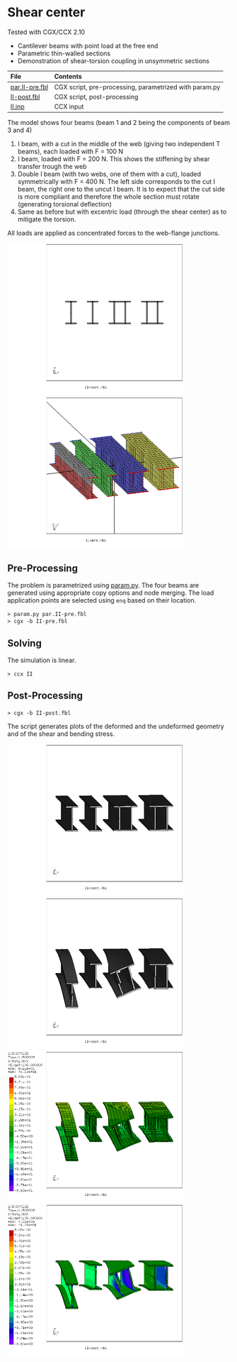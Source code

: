 # Shear center
Tested with CGX/CCX 2.10

+ Cantilever beams with point load at the free end
+ Parametric thin-walled sections
+ Demonstration of shear-torsion coupling in unsymmetric sections

File                                 | Contents    
 :-------------                      | :-------------
 [par.II-pre.fbl](par.II-pre.fbl)    | CGX script, pre-processing, parametrized with param.py
 [II-post.fbl](II-post.fbl)          | CGX script, post-processing
 [II.inp](II.inp)                    | CCX input

The model shows four beams (beam 1 and 2 being the components of beam 3 and 4)

1. I beam, with a cut in the middle of the web (giving two independent T beams), each loaded with F = 100 N
2. I beam, loaded with F = 200 N. This shows the stiffening by shear transfer trough the web
3. Double I beam (with two webs, one of them with a cut), loaded symmetrically with F = 400 N. The left side corresponds
   to the cut I beam, the right one to the uncut I beam. It is to expect that the cut side is more compliant and therefore
   the whole section must rotate (generating torsional deflection)
4. Same as before but with excentric load (through the shear center) as to mitigate the torsion.

All loads are applied as concentrated forces to the web-flange junctions.

<img src="Refs/undefx.png" width="400"><img src="Refs/mesh.png" width="400">

## Pre-Processing

The problem is parametrized using [param.py](../../Scripts/param.py).
The four beams are generated using appropriate copy options and node merging.
The load application points are selected using `enq` based on their location.
```
> param.py par.II-pre.fbl
> cgx -b II-pre.fbl
```

## Solving
The simulation is linear.
```
> ccx II
```

## Post-Processing
```
> cgx -b II-post.fbl
```
The script generates plots of the deformed and the undeformed geometry and of
the shear and bending stress.

<img src="Refs/undef.png" width="400" title="Undeformed model">
<img src="Refs/def.png"  width="400" title="Deformed model.">

<img src="Refs/Sxx.png" width="400" title="Bending stress">
<img src="Refs/Sxz.png"  width="400" title="Shear stress in the webs.">
